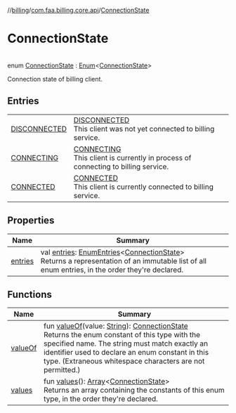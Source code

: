 //[billing](../../../index.md)/[com.faa.billing.core.api](../index.md)/[ConnectionState](index.md)

# ConnectionState

\
enum [ConnectionState](index.md) : [Enum](https://kotlinlang.org/api/latest/jvm/stdlib/kotlin/-enum/index.html)&lt;[ConnectionState](index.md)&gt; 

Connection state of billing client.

## Entries

| | |
|---|---|
| [DISCONNECTED](-d-i-s-c-o-n-n-e-c-t-e-d/index.md) | [DISCONNECTED](-d-i-s-c-o-n-n-e-c-t-e-d/index.md)<br>This client was not yet connected to billing service. |
| [CONNECTING](-c-o-n-n-e-c-t-i-n-g/index.md) | [CONNECTING](-c-o-n-n-e-c-t-i-n-g/index.md)<br>This client is currently in process of connecting to billing service. |
| [CONNECTED](-c-o-n-n-e-c-t-e-d/index.md) | [CONNECTED](-c-o-n-n-e-c-t-e-d/index.md)<br>This client is currently connected to billing service. |

## Properties

| Name | Summary |
|---|---|
| [entries](entries.md) | val [entries](entries.md): [EnumEntries](https://kotlinlang.org/api/latest/jvm/stdlib/kotlin.enums/-enum-entries/index.html)&lt;[ConnectionState](index.md)&gt;<br>Returns a representation of an immutable list of all enum entries, in the order they're declared. |

## Functions

| Name | Summary |
|---|---|
| [valueOf](value-of.md) | fun [valueOf](value-of.md)(value: [String](https://kotlinlang.org/api/latest/jvm/stdlib/kotlin/-string/index.html)): [ConnectionState](index.md)<br>Returns the enum constant of this type with the specified name. The string must match exactly an identifier used to declare an enum constant in this type. (Extraneous whitespace characters are not permitted.) |
| [values](values.md) | fun [values](values.md)(): [Array](https://kotlinlang.org/api/latest/jvm/stdlib/kotlin/-array/index.html)&lt;[ConnectionState](index.md)&gt;<br>Returns an array containing the constants of this enum type, in the order they're declared. |
